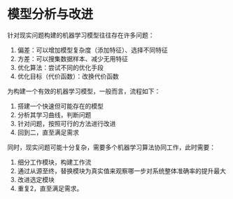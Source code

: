 # 模型分析与改进

针对现实问题构建的机器学习模型往往存在许多问题：

1. 偏差：可以增加模型复杂度（添加特征）、选择不同特征
2. 方差：可以搜集数据样本、减少无用特征
3. 优化算法：尝试不同的优化手段
4. 优化目标（代价函数）：改换代价函数

为构建一个有效的机器学习模型，一般而言，流程如下：

1. 搭建一个快速但可能存在的模型
2. 分析其学习曲线，判断问题
3. 针对问题，按照可行的方法进行改进
4. 回到二，直至满足需求

同时，现实问题可能十分复杂，需要多个机器学习算法协同工作，此时需要：

1. 细分工作模块，构建工作流
2. 通过从源至终，替换模块为真实值来观察哪一步对系统整体准确率的提升最大
3. 改进选定模块
4. 重复2，直至满足需求。